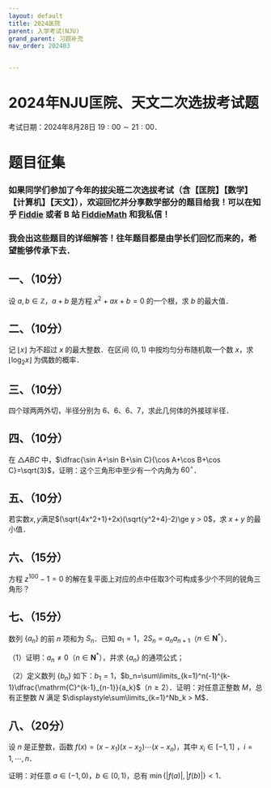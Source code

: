 ```yaml
---
layout: default
title: 2024匡院
parent: 入学考试(NJU)
grand_parent: 习题补充
nav_order: 202403


---
```


# 2024年NJU匡院、天文二次选拔考试题

考试日期：2024年8月28日 $19:00\sim 21:00$．

# 题目征集

### 如果同学们参加了今年的拔尖班二次选拔考试（含【匡院】【数学】【计算机】【天文】），欢迎回忆并分享数学部分的题目给我！可以在知乎 [Fiddie](https://www.zhihu.com/people/RealFiddie) 或者 B 站 [FiddieMath](https://space.bilibili.com/261149392) 和我私信！

### 我会出这些题目的详细解答！往年题目都是由学长们回忆而来的，希望能够传承下去．

## 一、（10分）

设 $a,b\in\mathbb{Z}$，$a+b$ 是方程 $x^2+ax+b=0$ 的一个根，求 $b$ 的最大值．

<div STYLE="page-break-after: always;"></div>

## 二、（10分）

记 $\lfloor x\rfloor$ 为不超过 $x$ 的最大整数．在区间 $(0,1)$ 中按均匀分布随机取一个数 $x$，求 $\lfloor \log_2x\rfloor$ 为偶数的概率．

<div STYLE="page-break-after: always;"></div>

## 三、（10分） 

四个球两两外切，半径分别为 6、6、6、7，求此几何体的外接球半径．

<div STYLE="page-break-after: always;"></div>

## 四、（10分）

在 $\triangle ABC$ 中，$\dfrac{\sin A+\sin B+\sin C}{\cos A+\cos B+\cos C}=\sqrt{3}$，证明：这个三角形中至少有一个内角为 $60^{\circ}$．

<div STYLE="page-break-after: always;"></div>

## 五、（10分）

若实数$x,y$满足$(\sqrt{4x^2+1}+2x)(\sqrt{y^2+4}-2)\ge y > 0$，求 $x+y$ 的最小值．

<div STYLE="page-break-after: always;"></div>

## 六、（15分）

方程 $z^{100}-1=0$ 的解在复平面上对应的点中任取3个可构成多少个不同的锐角三角形？

<div STYLE="page-break-after: always;"></div>

## 七、（15分）

数列 $\lbrace a_n\rbrace$ 的前 $n$ 项和为 $S_n$．已知 $a_1=1$，$2S_n=a_na_{n+1}$（$n\in\mathbf{N}^*$）． 

（1）证明：$a_n\ne 0$（$n\in\mathbf{N}^*$），并求 $\lbrace a_n\rbrace$ 的通项公式；

（2）定义数列 $\lbrace b_n\rbrace$ 如下：$b_1=1$，$b_n=\sum\limits_{k=1}^n(-1)^{k-1}\dfrac{\mathrm{C}^{k-1}_{n-1}}{a_k}$（$n\ge 2$）．证明：对任意正整数 $M$，总有正整数 $N$ 满足 $\displaystyle\sum\limits_{k=1}^Nb_k > M$．

<div STYLE="page-break-after: always;"></div>

## 八、（20分）

设 $n$ 是正整数，函数 $f(x)=(x-x_1)(x-x_2)\cdots (x-x_n)$，其中 $x_i\in[-1,1]$ ，$i=1,\cdots,n$．

证明：对任意 $a\in(-1,0)$，$b\in(0,1)$，总有 $\min\lbrace\vert f(a)\vert,\vert f(b)\vert\rbrace < 1$．

